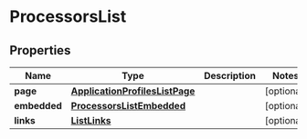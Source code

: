 

# ProcessorsList


## Properties

| Name | Type | Description | Notes |
|------------ | ------------- | ------------- | -------------|
|**page** | [**ApplicationProfilesListPage**](ApplicationProfilesListPage.md) |  |  [optional] |
|**embedded** | [**ProcessorsListEmbedded**](ProcessorsListEmbedded.md) |  |  [optional] |
|**links** | [**ListLinks**](ListLinks.md) |  |  [optional] |



